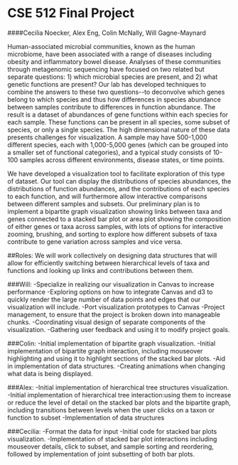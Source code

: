 # CSE 512 Final Project
####Cecilia Noecker, Alex Eng, Colin McNally, Will Gagne-Maynard

  Human-associated microbial communities, known as the human microbiome, have been associated with a range of diseases including obesity and inflammatory bowel disease. Analyses of these communities through metagenomic sequencing have focused on two related but separate questions: 1) which microbial species are present, and 2) what genetic functions are present? Our lab has developed techniques to combine the answers to these two questions--to deconvolve which genes belong to which species and thus how differences in species abundance between samples contribute to differences in function abundance. The result is a dataset of abundances of gene functions within each species for each sample. These functions can be present in all species, some subset of species, or only a single species. The high dimensional nature of these data presents challenges for visualization. A sample may have 500-1,000 different species, each with 1,000-5,000 genes (which can be grouped into a smaller set of functional categories), and a typical study consists of 10-100 samples across different environments, disease states, or time points. 

  We have developed a visualization tool to facilitate exploration of this type of dataset. Our tool can display the distributions of species abundances, the distributions of function abundances, and the contributions of each species to each function, and will furthermore allow interactive comparisons between different samples and subsets. Our preliminary plan is to implement a bipartite graph visualization showing links between taxa and genes connected to a stacked bar plot or area plot showing the composition of either genes or taxa across samples, with lots of options for interactive zooming, brushing, and sorting to explore how different subsets of taxa contribute to gene variation across samples and vice versa.


##Roles:
  We will work collectively on designing data structures that will allow for efficiently switching between hierarchical        levels of taxa and functions and looking up links and contributions between them.
 
###Will: 
-Specialize in realizing our visualization in Canvas to increase performance
-Exploring options on how to integrate Canvas and d3 to quickly render the large number of data points and edges that our visualization will include.
-Port visualization prototypes to Canvas
-Project management, to ensure that the project is broken down into manageable chunks.
-Coordinating visual design of separate components of the visualization.
-Gathering user feedback and using it to modify project goals.

###Colin:
-Initial implementation of bipartite graph visualization.
-Initial implementation of bipartite graph interaction, including mouseover highlighting and using it to highlight sections of the stacked bar plots.
-Aid in implementation of data structures.
-Creating animations when changing what data is being displayed.

###Alex:
-Initial implementation of hierarchical tree structures visualization.
-Initial implementation of hierarchical tree interaction:using them to increase or reduce the level of detail on the stacked bar plots and the bipartite graph, including transitions between levels when the user clicks on a taxon or function to subset
-Implementation of data structures

###Cecilia:
-Format the data for input
-Initial code for stacked bar plots visualization.
-Implementation of stacked bar plot interactions including mouseover details, click to subset, and sample sorting and reordering, followed by implementation of joint subsetting of both bar plots.

